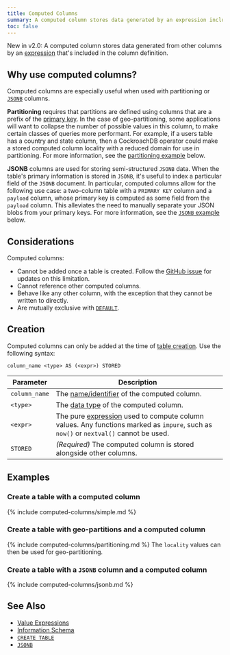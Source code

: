 ```yaml
---
title: Computed Columns
summary: A computed column stores data generated by an expression included in the column definition.
toc: false
---
```


<span class="version-tag">New in v2.0:</span> A computed column stores data generated from other columns by an [expression](sql-expressions.html) that's included in the column definition.

<div id="toc"></div>

## Why use computed columns?

Computed columns are especially useful when used with partitioning or [`JSONB`](jsonb.html) columns.

**Partitioning** requires that partitions are defined using columns that are a prefix of the [primary key](primary-key.html). In the case of geo-partitioning, some applications will want to collapse the number of possible values in this column, to make certain classes of queries more performant. For example, if a users table has a country and state column, then a CockroachDB operator could make a stored computed column locality with a reduced domain for use in partitioning. For more information, see the [partitioning example](#create-a-table-with-geo-partitions-and-a-computed-column) below.

**JSONB** columns are used for storing semi-structured `JSONB` data. When the table's primary information is stored in `JSONB`, it's useful to index a particular field of the `JSONB` document. In particular, computed columns allow for the following use case: a two-column table with a `PRIMARY KEY` column and a `payload` column, whose primary key is computed as some field from the `payload` column. This alleviates the need to manually separate your JSON blobs from your primary keys. For more information, see the [`JSONB` example](#create-a-table-with-a-jsonb-column-and-a-computed-column) below.

## Considerations

Computed columns:

- Cannot be added once a table is created. Follow the [GitHub issue](https://github.com/cockroachdb/cockroach/issues/22652) for updates on this limitation.
- Cannot reference other computed columns.
- Behave like any other column, with the exception that they cannot be written to directly.
- Are mutually exclusive with [`DEFAULT`](default-value.html).

## Creation

Computed columns can only be added at the time of [table creation](create-table.html). Use the following syntax:

~~~
column_name <type> AS (<expr>) STORED
~~~

Parameter | Description
----------|------------
`column_name` | The [name/identifier](keywords-and-identifiers.html#identifiers) of the computed column.
`<type>` | The [data type](data-types.html) of the computed column.
`<expr>` | The pure [expression](sql-expressions.html) used to compute column values. Any functions marked as `impure`, such as `now()` or `nextval()` cannot be used.
`STORED` | _(Required)_ The computed column is stored alongside other columns.

## Examples

### Create a table with a computed column

{% include computed-columns/simple.md %}

### Create a table with geo-partitions and a computed column

{% include computed-columns/partitioning.md %} The `locality` values can then be used for geo-partitioning.

### Create a table with a `JSONB` column and a computed column

{% include computed-columns/jsonb.md %}

## See Also

- [Value Expressions](sql-expressions.html)
- [Information Schema](information-schema.html)
- [`CREATE TABLE`](create-table.html)
- [`JSONB`](jsonb.html)

<!-- - [Define Table Partitions (Enterprise)](partitioning.html) -->
